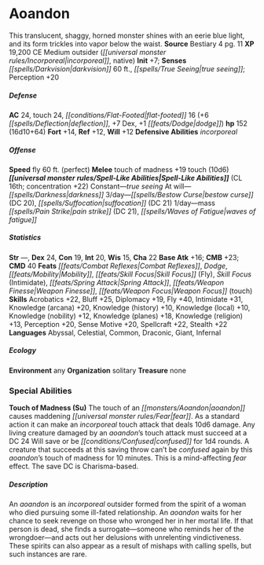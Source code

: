﻿---
cssclass: [monsters]
title1: Aoandon
desc_short: This translucent, shaggy, horned monster shines with an eerie blue light,
  and its form trickles into vapor below the waist.
title2: Aoandon
CR: 12
sources:
- name: Bestiary 4
  page: 11
  link: http://paizo.com/products/btpy91ds?Pathfinder-Roleplaying-Game-Bestiary-4
XP: 19200
alignment: CE
size: Medium
type: outsider
subtypes:
- incorporeal
- native
initiative:
  bonus: 7
senses:
  darkvision: 60
  true seeing: true
AC:
  AC: 24
  touch: 24
  flat_footed: 16
  components:
    deflection: 6
    dex: 7
    dodge: 1
HP:
  HP: 152
  long: 16d10+64
saves:
  fort: 14
  ref: 12
  will: 12
defensive_abilities:
- incorporeal
speeds:
  fly: 60
  fly_maneuverability: perfect
attacks:
  melee:
  - - text: touch of madness +19 touch (10d6)
      entries:
      - - damage: 10d6
      attack: touch of madness
      bonus:
      - 19
      touch: true
spell_like_abilities:
  entries:
  - name: true seeing
    source: default
    freq: Constant
  - name: darkness
    source: default
    freq: At will
  - name: bestow curse
    source: default
    freq: 3/day
    DC: 20
  - superscripts:
    - APG
    name: suffocation
    source: default
    freq: 3/day
    DC: 21
  - superscripts:
    - APG
    name: mass pain strike
    source: default
    freq: 1/day
    DC: 21
  - name: waves of fatigue
    source: default
    freq: 1/day
  sources:
  - name: default
    CL: 16
    concentration: 22
ability_scores:
  STR:
  DEX: 24
  CON: 19
  INT: 20
  WIS: 15
  CHA: 22
BAB: 16
CMB: 23
CMD: 40
feats:
- name: Combat Reflexes
- name: Dodge
- name: Mobility
- name: Skill Focus (Fly)
- name: Skill Focus (Intimidate)
- name: Spring Attack
- name: Weapon Finesse
- name: Weapon Focus (touch)
skills:
  Acrobatics: 22
  Bluff: 25
  Diplomacy: 19
  Fly: 40
  Intimidate: 31
  Knowledge (arcana): 20
  Knowledge (history): 10
  Knowledge (local): 10
  Knowledge (nobility): 12
  Knowledge (planes): 18
  Knowledge (religion): 13
  Perception: 20
  Sense Motive: 20
  Spellcraft: 22
  Stealth: 22
languages:
- Abyssal
- Celestial
- Common
- Draconic
- Giant
- Infernal
ecology:
  environment: any
  organization: solitary
  treasure_type: none
special_abilities:
  Touch of Madness (Su): The touch of an aoandon causes maddening fear. As a standard
    action it can make an incorporeal touch attack that deals 10d6 damage. Any living
    creature damaged by an aoandon's touch attack must succeed at a DC 24 Will save
    or be confused for 1d4 rounds. A creature that succeeds at this saving throw can't
    be confused again by this aoandon's touch of madness for 10 minutes. This is a
    mind-affecting fear effect. The save DC is Charisma-based.
desc_long: An aoandon is an incorporeal outsider formed from the spirit of a woman
  who died pursuing some ill-fated relationship. An aoandon waits for her chance to
  seek revenge on those who wronged her in her mortal life. If that person is dead,
  she finds a surrogate-someone who reminds her of the wrongdoer-and acts out her
  delusions with unrelenting vindictiveness. These spirits can also appear as a result
  of mishaps with calling spells, but such instances are rare.

---

# Aoandon
This translucent, shaggy, horned monster shines with an eerie blue light, and its form trickles into vapor below the waist.
**Source** Bestiary 4 pg. 11
**XP** 19,200
CE Medium outsider (_[[universal monster rules/Incorporeal|incorporeal]]_, native)
**Init** +7; **Senses** _[[spells/Darkvision|darkvision]]_ 60 ft., _[[spells/True Seeing|true seeing]]_; Perception +20

##### Defense

**AC** 24, touch 24, _[[conditions/Flat-Footed|flat-footed]]_ 16 (+6 _[[spells/Deflection|deflection]]_, +7 Dex, +1 _[[feats/Dodge|dodge]]_)
**hp** 152 (16d10+64)
**Fort** +14, **Ref** +12, **Will** +12
**Defensive Abilities** _incorporeal_

##### Offense
**Speed** fly 60 ft. (perfect)
**Melee** touch of madness +19 touch (10d6)
**_[[universal monster rules/Spell-Like Abilities|Spell-Like Abilities]]_** (CL 16th; concentration +22)
Constant—_true seeing_
At will—_[[spells/Darkness|darkness]]_
3/day—_[[spells/Bestow Curse|bestow curse]]_ (DC 20), _[[spells/Suffocation|suffocation]]_ (DC 21)
1/day—mass _[[spells/Pain Strike|pain strike]]_ (DC 21), _[[spells/Waves of Fatigue|waves of fatigue]]_

##### Statistics
**Str** —, **Dex** 24, **Con** 19, **Int** 20, **Wis** 15, **Cha** 22
**Base Atk** +16; **CMB** +23; **CMD** 40
**Feats** _[[feats/Combat Reflexes|Combat Reflexes]]_, _Dodge_, _[[feats/Mobility|Mobility]]_, _[[feats/Skill Focus|Skill Focus]]_ (Fly), _Skill Focus_ (Intimidate), _[[feats/Spring Attack|Spring Attack]]_, _[[feats/Weapon Finesse|Weapon Finesse]]_, _[[feats/Weapon Focus|Weapon Focus]]_ (touch)
**Skills** Acrobatics +22, Bluff +25, Diplomacy +19, Fly +40, Intimidate +31, Knowledge (arcana) +20, Knowledge (history) +10, Knowledge (local) +10, Knowledge (nobility) +12, Knowledge (planes) +18, Knowledge (religion) +13, Perception +20, Sense Motive +20, Spellcraft +22, Stealth +22
**Languages** Abyssal, Celestial, Common, Draconic, Giant, Infernal

##### Ecology

**Environment** any
**Organization** solitary
**Treasure** none

### Special Abilities

**Touch of Madness (Su)** The touch of an _[[monsters/Aoandon|aoandon]]_ causes maddening _[[universal monster rules/Fear|fear]]_. As a standard action it can make an _incorporeal_ touch attack that deals 10d6 damage. Any living creature damaged by an _aoandon_’s touch attack must succeed at a DC 24 Will save or be _[[conditions/Confused|confused]]_ for 1d4 rounds. A creature that succeeds at this saving throw can’t be _confused_ again by this _aoandon_’s touch of madness for 10 minutes. This is a mind-affecting _fear_ effect. The save DC is Charisma-based.

##### Description

An _aoandon_ is an _incorporeal_ outsider formed from the spirit of a woman who died pursuing some ill-fated relationship. An _aoandon_ waits for her chance to seek revenge on those who wronged her in her mortal life. If that person is dead, she finds a surrogate—someone who reminds her of the wrongdoer—and acts out her delusions with unrelenting vindictiveness. These spirits can also appear as a result of mishaps with calling spells, but such instances are rare.